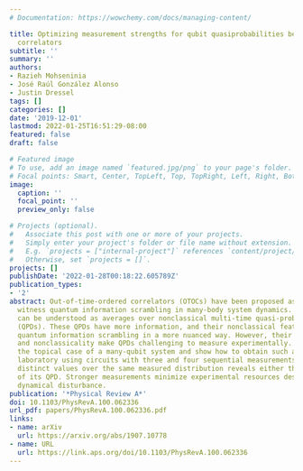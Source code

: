 ```yaml
---
# Documentation: https://wowchemy.com/docs/managing-content/

title: Optimizing measurement strengths for qubit quasiprobabilities behind out-of-time-ordered
  correlators
subtitle: ''
summary: ''
authors:
- Razieh Mohseninia
- José Raúl González Alonso
- Justin Dressel
tags: []
categories: []
date: '2019-12-01'
lastmod: 2022-01-25T16:51:29-08:00
featured: false
draft: false

# Featured image
# To use, add an image named `featured.jpg/png` to your page's folder.
# Focal points: Smart, Center, TopLeft, Top, TopRight, Left, Right, BottomLeft, Bottom, BottomRight.
image:
  caption: ''
  focal_point: ''
  preview_only: false

# Projects (optional).
#   Associate this post with one or more of your projects.
#   Simply enter your project's folder or file name without extension.
#   E.g. `projects = ["internal-project"]` references `content/project/deep-learning/index.md`.
#   Otherwise, set `projects = []`.
projects: []
publishDate: '2022-01-28T00:18:22.605789Z'
publication_types:
- '2'
abstract: Out-of-time-ordered correlators (OTOCs) have been proposed as a tool to
  witness quantum information scrambling in many-body system dynamics. These correlators
  can be understood as averages over nonclassical multi-time quasi-probability distributions
  (QPDs). These QPDs have more information, and their nonclassical features witness
  quantum information scrambling in a more nuanced way. However, their high dimensionality
  and nonclassicality make QPDs challenging to measure experimentally. We focus on
  the topical case of a many-qubit system and show how to obtain such a QPD in the
  laboratory using circuits with three and four sequential measurements. Averaging
  distinct values over the same measured distribution reveals either the OTOC or parameters
  of its QPD. Stronger measurements minimize experimental resources despite increased
  dynamical disturbance.
publication: '*Physical Review A*'
doi: 10.1103/PhysRevA.100.062336
url_pdf: papers/PhysRevA.100.062336.pdf
links:
- name: arXiv
  url: https://arxiv.org/abs/1907.10778
- name: URL
  url: https://link.aps.org/doi/10.1103/PhysRevA.100.062336
---
```

